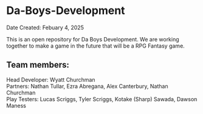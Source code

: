 # Da-Boys-Development

Date Created: Febuary 4, 2025

This is an open repository for Da Boys Development. We are working together to make a game in the future that will be a RPG Fantasy game.

## Team members:
  Head Developer:   Wyatt Churchman  
  Partners:         Nathan Tullar, 
                    Ezra Abregana, 
                    Alex Canterbury, 
                    Nathan Churchman  
  Play Testers:     Lucas Scriggs, 
                    Tyler Scriggs, 
                    Kotake (Sharp) Sawada, 
                    Dawson Maness
                    
